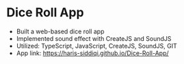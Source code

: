 # Dice Roll App

- Built a web-based dice roll app
- Implemented sound effect with CreateJS and SoundJS
- Utilized: TypeScript, JavaScript, CreateJS, SoundJS, GIT
- App link: https://haris-siddiqi.github.io/Dice-Roll-App/
